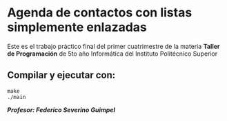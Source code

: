 # Agenda de contactos con listas simplemente enlazadas
Este es el trabajo práctico final del primer cuatrimestre de la materia **Taller de Programación** de 5to año Informática del Instituto Politécnico Superior

## Compilar y ejecutar con:
```
make
./main
```

***Profesor: Federico Severino Guimpel***
